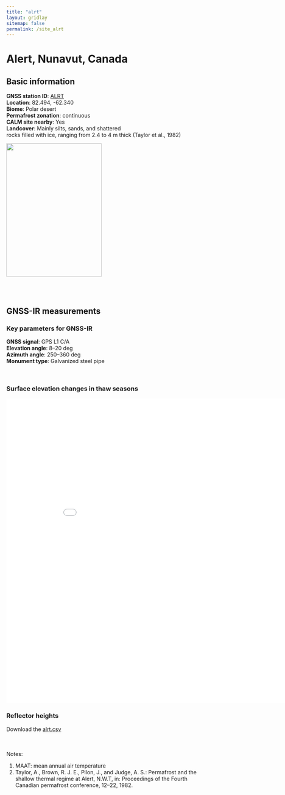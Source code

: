 ```yaml
---
title: "alrt"
layout: gridlay
sitemap: false
permalink: /site_alrt
---
```


# Alert, Nunavut, Canada

## Basic information

<div markdown="0" id="information" class="col-sm-12">
    <!--
    <div markdown="0" id="geolocation" class="col-sm-6">
        <iframe width="350px" height="350px" frameborder="0" src="{{ site.url }}{{ site.baseurl }}/maps/alrt.html"></iframe>  
    </div>
    -->
    <p>
        <b>GNSS station ID</b>:         <a href="https://webapp.geod.nrcan.gc.ca/geod/data-donnees/station/report-rapport.php?id=M029001">ALRT</a><br/>            
        <b>Location</b>:                82.494, -62.340<br/>
        <b>Biome</b>:                   Polar desert<br/>
        <b>Permafrost zonation</b>:     continuous<br/>
        <b>CALM site nearby</b>:        Yes<br/>
        <b>Landcover</b>:               Mainly silts, sands, and shattered <br/>
        rocks filled with ice, ranging from 2.4 to 4 m thick (Taylor et al., 1982) 
    </p>
    <p>
        <img src="{{ site.url }}{{ site.baseurl }}/photos/alrt.jpg" width="250px" height="350px" border="0">
    </p>
</div>

<br/>
<br/>


## GNSS-IR measurements  

<div markdown="0" id="parameter" class="col-sm-12">
    <h3>Key parameters for GNSS-IR</h3>
    <p>
    <b>GNSS signal</b>:            GPS L1 C/A <br/>
    <b>Elevation angle</b>:        8–20 deg <br/>
    <b>Azimuth angle</b>:          250–360 deg <br/>
    <b>Monument type</b>:          Galvanized steel pipe
    </p>
    <br/>
    <h3>Surface elevation changes in thaw seasons</h3>
    <iframe width="900" height="800" frameborder="0" scrolling="no" src="{{ site.url }}{{ site.baseurl }}/gnssir/alrt_plot.html"></iframe>
    <br/>
    <h3>Reflector heights</h3>
    Download the <a href="{{ site.url }}{{ site.baseurl }}/gnssir/alrt.csv">alrt.csv</a>
</div>

<br/>
<br/>

Notes:
1. MAAT: mean annual air temperature
2. Taylor, A., Brown, R. J. E., Pilon, J., and Judge, A. S.: Permafrost and the shallow thermal regime at Alert, N.W.T, in: Proceedings of the Fourth Canadian permafrost conference, 12–22, 1982.




